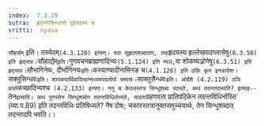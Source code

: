 ```yaml
---
index:  7.3.19
sutra:  हृद्भगसिन्ध्वन्ते पूर्वपदस्य च
vritti:  nyasa
---
```


`सौहार्दम्` इति। तस्येदम्` (4.3.120) इत्यण्। यदा सुहृदयशब्दादण्, तदा `हृदयस्य हृल्लेखयदण्लासेषु` (6.3.50) इति हृद्भावः। `सौहार्द्यंम्` इति। `गुणवचनब्राह्मणादिभ्यः` (5.1.124) इति ष्यञ्, `वा शोकष्यञ्रोगेषु` (6.3.51) इति हृद्भावः। `सौभागिनेयः, दीर्भागिनयः` इति। `कस्याण्यादीनामिनङ च` (4.1.126) इति ढकि कृत इनङादेशः।
`सक्तुसिन्धवः` इति। शापकपार्थिवादित्वान्मध्यमपदलोपो समासः। `साक्तुसैन्धवः` इति। ओर्देशे (4.2.119) ठञि प्राप्ते `कच्छादिभ्यश्च` (4.2.133) इत्यण्। ननु च केवलस्तत्र सिन्धुशब्दः पठ्यते, कथं तदन्ताद्भवति? इत्याह--`तेन` इत्यादि। कथं पुनस्तेन सिन्धुशब्देन तदन्तविधिर्लभ्यते, यावता `ग्रहणवता प्रातिपदिकेन तदन्तविधिर्नास्ति` (व्या.प.89) इति तदन्तविधिः प्रतिषिध्यते? नैष दोषः; चकारस्तत्रानुक्तसमुच्चयार्थः, तेन सिन्धुशब्दात् तदन्तादपि भवति।।

